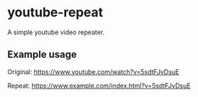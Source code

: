 # youtube-repeat
A simple youtube video repeater.

## Example usage
Original: https://www.youtube.com/watch?v=5sdtFJvDsuE

Repeat: https://www.example.com/index.html?v=5sdtFJvDsuE
